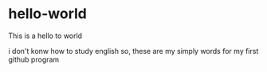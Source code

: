 # hello-world
This is a hello to world

i don't konw how to study english
so, these are my simply words for my first github program
